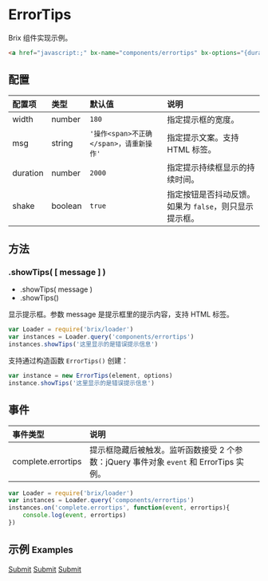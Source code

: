 # ErrorTips

Brix 组件实现示例。

```html
<a href="javascript:;" bx-name="components/errortips" bx-options="{duration:2000,width:200}" mx-click="confirm" class="btn btn-primary">Submit</a>
```

## 配置

配置项 | 类型 | 默认值 | 说明
:--- | :--- | :------ | :----------
width | number | `180` | 指定提示框的宽度。
msg | string | `'操作<span>不正确</span>，请重新操作'` | 指定提示文案。支持 HTML 标签。
duration | number | `2000` | 指定提示持续框显示的持续时间。
shake | boolean | `true` | 指定按钮是否抖动反馈。如果为 `false`，则只显示提示框。

## 方法

### .showTips( [ message ] )

* .showTips( message )
* .showTips()

显示提示框。参数 message 是提示框里的提示内容，支持 HTML 标签。

```js
var Loader = require('brix/loader')
var instances = Loader.query('components/errortips')
instances.showTips('这里显示的是错误提示信息')
```

支持通过构造函数 `ErrorTips()` 创建：

```js
var instance = new ErrorTips(element, options)
instance.showTips('这里显示的是错误提示信息')
```

## 事件

事件类型 | 说明
:--------- | :----------
complete.errortips | 提示框隐藏后被触发。监听函数接受 2 个参数：jQuery 事件对象 `event` 和 ErrorTips 实例。

```js
var Loader = require('brix/loader')
var instances = Loader.query('components/errortips')
instances.on('complete.errortips', function(event, errortips){
    console.log(event, errortips)
})
```

## 示例 <small>Examples</small>

<div class="bs-example">
    <div class="content">
        <a href="javascript:;" bx-name="components/errortips" bx-options="{duration:2000,width:200}" mx-click="confirm" class="btn btn-primary">Submit</a>
        <a href="javascript:;" bx-name="components/errortips" bx-options="{duration:2000,width:200}" mx-click="confirm" class="btn btn-primary">Submit</a>
        <a href="javascript:;" bx-name="components/errortips" bx-options="{duration:2000,width:200}" mx-click="confirm" class="btn btn-primary">Submit</a>
    </div>
</div>

<script type="text/javascript">
    require(['brix/loader', 'brix/event'], function(Loader, EventManager) {
        var manager = new EventManager('mx-')
        var owner = {
            confirm: function(event){
                var instance = Loader.query(event.currentTarget)[0]
                instance.showTips(Math.random())
            }
        }
        manager.delegate($('.bs-example'), owner)
    })
</script>


